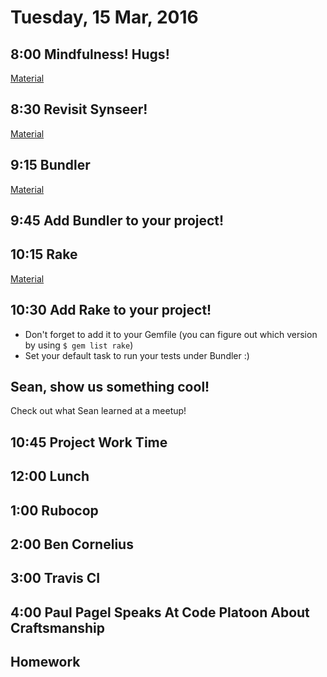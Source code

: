 Tuesday, 15 Mar, 2016
=====================

8:00 Mindfulness! Hugs!
-----------------------

[Material](https://github.com/CodePlatoon/curriculum/blob/b728391fdbeebed4c4b6abdf163e398e1b09d5fa/phase2/mindfulness-and-thinking-in-what.md)


8:30 Revisit Synseer!
---------------------

[Material](https://github.com/CodePlatoon/curriculum/blob/b728391fdbeebed4c4b6abdf163e398e1b09d5fa/phase2/revisit-synseer.md)


9:15 Bundler
------------

[Material](https://github.com/CodePlatoon/curriculum/blob/6d40afb061a261b05ab6bba6a28946f9079c2b80/phase2/bundler.md)


9:45 Add Bundler to your project!
---------------------------------

10:15 Rake
----------

[Material](https://github.com/CodePlatoon/curriculum/blob/001a021a02dbf3511b2a0e7cb2142fabb7f013c9/phase2/rake.md)


10:30 Add Rake to your project!
-------------------------------

* Don't forget to add it to your Gemfile (you can figure out which version by using `$ gem list rake`)
* Set your default task to run your tests under Bundler :)


Sean, show us something cool!
-----------------------------

Check out what Sean learned at a meetup!


10:45 Project Work Time
-----------------------


12:00 Lunch
-----------

1:00 Rubocop
------------


2:00 Ben Cornelius
------------------


3:00 Travis CI
--------------

4:00 Paul Pagel Speaks At Code Platoon About Craftsmanship
----------------------------------------------------------

Homework
--------
